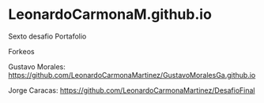 # LeonardoCarmonaM.github.io
Sexto desafio
Portafolio

Forkeos

Gustavo Morales:
https://github.com/LeonardoCarmonaMartinez/GustavoMoralesGa.github.io

Jorge Caracas:
https://github.com/LeonardoCarmonaMartinez/DesafioFinal
